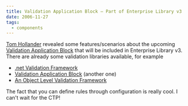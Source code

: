 ```yaml
---
title: Validation Application Block – Part of Enterprise Library v3
date: 2006-11-27
tags: 
  - components
---
```


[Tom Hollander](http://blogs.msdn.com/tomholl/) revealed some features/scenarios about the upcoming [Validation Application Block](http://blogs.msdn.com/tomholl/archive/2006/11/27/validation-application-block-revealed.aspx) that will be included in Enterprise Library v3. There are already some validation libraries available, for example

- [.net Validation Framework](http://www.codeplex.com/ValidationFramework)
- [Validation Application Block](http://www.codeplex.com/VAB) (another one)
- [An Object Level Validation Framework](http://www.codeproject.com/useritems/ValidationFramework.asp)

The fact that you can define rules through configuration is really cool. I can't wait for the CTP!

